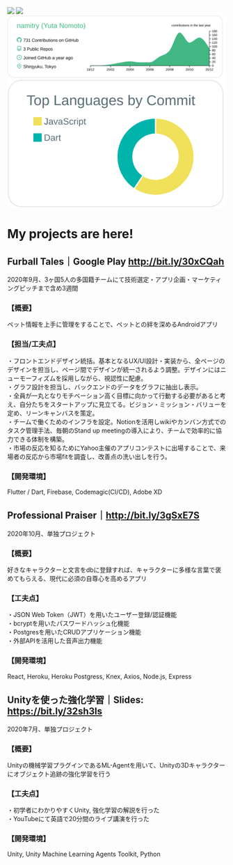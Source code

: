 <img src="https://github-profile-trophy.vercel.app/?username=namitry&rank=S,AAA,AA,A" />
<img src="https://github-readme-stats.vercel.app/api?username=namitry&count_private=true" />

<img src="https://raw.githubusercontent.com/namitry/namitry/master/profile-summary-card-output/vue/0-profile-details.svg" />
<img src="https://raw.githubusercontent.com/namitry/namitry/master/profile-summary-card-output/default/2-most-commit-language.svg" />


# My projects are here!
## Furball Tales｜Google Play http://bit.ly/30xCQah  
2020年9月、3ヶ国5人の多国籍チームにて技術選定・アプリ企画・マーケティングピッチまで含め3週間  
### 【概要】
ペット情報を上手に管理をすることで、ペットとの絆を深めるAndroidアプリ
### 【担当/工夫点】
・フロントエンドデザイン統括。基本となるUX/UI設計・実装から、全ページのデザインを担当し、ページ間でデザインが統一されるよう調整。デザインにはニューモーフィズムを採用しながら、視認性に配慮。  
・グラフ設計を担当し、バックエンドのデータをグラフに抽出し表示。  
・全員が一丸となりモチベーション高く目標に向かって行動する必要があると考え、自分たちをスタートアップに見立てる。ビジョン・ミッション・バリューを定め、リーンキャンバスを策定。  
・チームで働くためのインフラを設定。Notionを活用しwikiやカンバン方式でのタスク管理手法、毎朝のStand up meetingの導入により、チームで効率的に協力できる体制を構築。  
・市場の反応を知るためにYahoo主催のアプリコンテストに出場することで、来場者の反応から市場fitを調査し、改善点の洗い出しを行う。  
### 【開発環境】
Flutter / Dart, Firebase, Codemagic(CI/CD), Adobe XD

## Professional Praiser｜http://bit.ly/3gSxE7S
2020年10月、単独プロジェクト
### 【概要】
好きなキャラクターと文言をdbに登録すれば、キャラクターに多様な言葉で褒めてもらえる、現代に必須の自尊心を高めるアプリ
### 【工夫点】
・JSON Web Token（JWT）を用いたユーザー登録/認証機能  
・bcryptを用いたパスワードハッシュ化機能  
・Postgresを用いたCRUDアプリケーション機能  
・外部APIを活用した音声出力機能  
### 【開発環境】
React, Heroku, Heroku Postgress, Knex, Axios, Node.js, Express

## Unityを使った強化学習｜Slides: https://bit.ly/32sh3ls
2020年7月、単独プロジェクト
### 【概要】
Unityの機械学習プラグインであるML-Agentを用いて、Unityの3Dキャラクターにオブジェクト追跡の強化学習を行う
### 【工夫点】
・初学者にわかりやすくUnity, 強化学習の解説を行った  
・YouTubeにて英語で20分間のライブ講演を行った  
### 【開発環境】
Unity, Unity Machine Learning Agents Toolkit, Python
